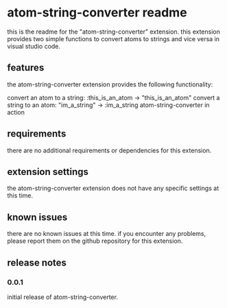 # atom-string-converter readme
this is the readme for the "atom-string-converter" extension. this extension provides two simple functions to convert atoms to strings and vice versa in visual studio code.

## features
the atom-string-converter extension provides the following functionality:

convert an atom to a string: :this_is_an_atom -> "this_is_an_atom"
convert a string to an atom: "im_a_string" -> :im_a_string
atom-string-converter in action

## requirements
there are no additional requirements or dependencies for this extension.

## extension settings
the atom-string-converter extension does not have any specific settings at this time.

## known issues
there are no known issues at this time. if you encounter any problems, please report them on the github repository for this extension.

## release notes
### 0.0.1
initial release of atom-string-converter.